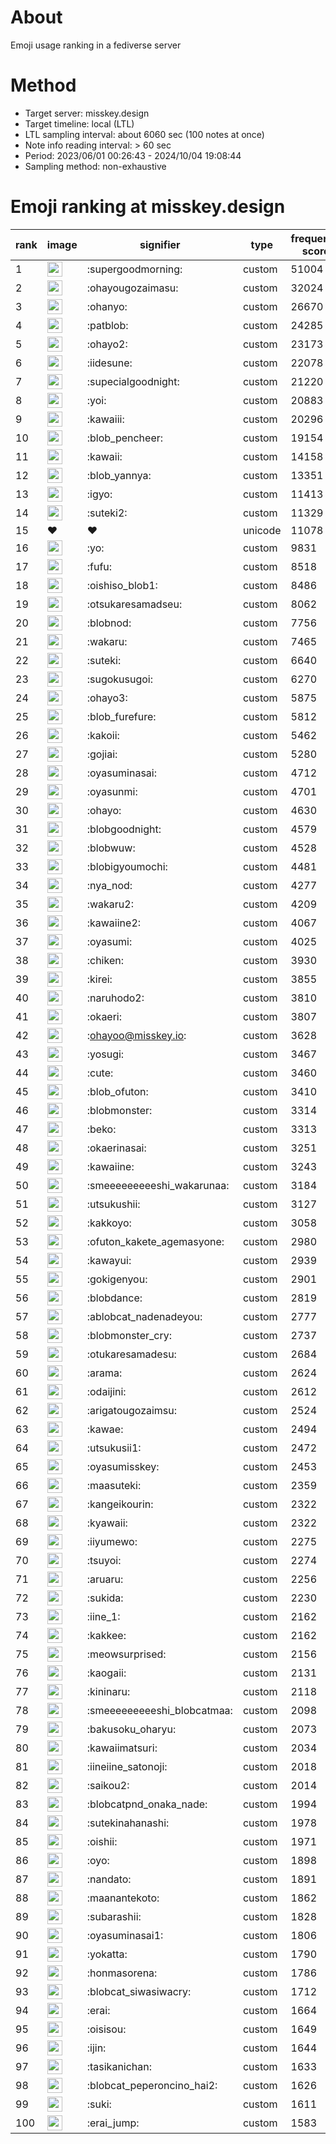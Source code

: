 # About
Emoji usage ranking in a fediverse server

# Method
- Target server: misskey.design
- Target timeline: local (LTL)
- LTL sampling interval: about 6060 sec (100 notes at once)
- Note info reading interval: > 60 sec
- Period: 2023/06/01 00:26:43 - 2024/10/04 19:08:44 
- Sampling method: non-exhaustive

# Emoji ranking at misskey.design

|rank|image|signifier|type|frequency score|
|----|----|----|----|----|
|1|<img height="24" src="https://misskey.design/emoji/supergoodmorning.webp">|:supergoodmorning:|custom|51004|
|2|<img height="24" src="https://misskey.design/emoji/ohayougozaimasu.webp">|:ohayougozaimasu:|custom|32024|
|3|<img height="24" src="https://misskey.design/emoji/ohanyo.webp">|:ohanyo:|custom|26670|
|4|<img height="24" src="https://misskey.design/emoji/patblob.webp">|:patblob:|custom|24285|
|5|<img height="24" src="https://misskey.design/emoji/ohayo2.webp">|:ohayo2:|custom|23173|
|6|<img height="24" src="https://misskey.design/emoji/iidesune.webp">|:iidesune:|custom|22078|
|7|<img height="24" src="https://misskey.design/emoji/supecialgoodnight.webp">|:supecialgoodnight:|custom|21220|
|8|<img height="24" src="https://misskey.design/emoji/yoi.webp">|:yoi:|custom|20883|
|9|<img height="24" src="https://misskey.design/emoji/kawaiii.webp">|:kawaiii:|custom|20296|
|10|<img height="24" src="https://misskey.design/emoji/blob_pencheer.webp">|:blob_pencheer:|custom|19154|
|11|<img height="24" src="https://misskey.design/emoji/kawaii.webp">|:kawaii:|custom|14158|
|12|<img height="24" src="https://misskey.design/emoji/blob_yannya.webp">|:blob_yannya:|custom|13351|
|13|<img height="24" src="https://misskey.design/emoji/igyo.webp">|:igyo:|custom|11413|
|14|<img height="24" src="https://misskey.design/emoji/suteki2.webp">|:suteki2:|custom|11329|
|15|❤|❤|unicode|11078|
|16|<img height="24" src="https://misskey.design/emoji/yo.webp">|:yo:|custom|9831|
|17|<img height="24" src="https://misskey.design/emoji/fufu.webp">|:fufu:|custom|8518|
|18|<img height="24" src="https://misskey.design/emoji/oishiso_blob1.webp">|:oishiso_blob1:|custom|8486|
|19|<img height="24" src="https://misskey.design/emoji/otsukaresamadseu.webp">|:otsukaresamadseu:|custom|8062|
|20|<img height="24" src="https://misskey.design/emoji/blobnod.webp">|:blobnod:|custom|7756|
|21|<img height="24" src="https://misskey.design/emoji/wakaru.webp">|:wakaru:|custom|7465|
|22|<img height="24" src="https://misskey.design/emoji/suteki.webp">|:suteki:|custom|6640|
|23|<img height="24" src="https://misskey.design/emoji/sugokusugoi.webp">|:sugokusugoi:|custom|6270|
|24|<img height="24" src="https://misskey.design/emoji/ohayo3.webp">|:ohayo3:|custom|5875|
|25|<img height="24" src="https://misskey.design/emoji/blob_furefure.webp">|:blob_furefure:|custom|5812|
|26|<img height="24" src="https://misskey.design/emoji/kakoii.webp">|:kakoii:|custom|5462|
|27|<img height="24" src="https://misskey.design/emoji/gojiai.webp">|:gojiai:|custom|5280|
|28|<img height="24" src="https://misskey.design/emoji/oyasuminasai.webp">|:oyasuminasai:|custom|4712|
|29|<img height="24" src="https://misskey.design/emoji/oyasunmi.webp">|:oyasunmi:|custom|4701|
|30|<img height="24" src="https://misskey.design/emoji/ohayo.webp">|:ohayo:|custom|4630|
|31|<img height="24" src="https://misskey.design/emoji/blobgoodnight.webp">|:blobgoodnight:|custom|4579|
|32|<img height="24" src="https://misskey.design/emoji/blobwuw.webp">|:blobwuw:|custom|4528|
|33|<img height="24" src="https://misskey.design/emoji/blobigyoumochi.webp">|:blobigyoumochi:|custom|4481|
|34|<img height="24" src="https://misskey.design/emoji/nya_nod.webp">|:nya_nod:|custom|4277|
|35|<img height="24" src="https://misskey.design/emoji/wakaru2.webp">|:wakaru2:|custom|4209|
|36|<img height="24" src="https://misskey.design/emoji/kawaiine2.webp">|:kawaiine2:|custom|4067|
|37|<img height="24" src="https://misskey.design/emoji/oyasumi.webp">|:oyasumi:|custom|4025|
|38|<img height="24" src="https://misskey.design/emoji/chiken.webp">|:chiken:|custom|3930|
|39|<img height="24" src="https://misskey.design/emoji/kirei.webp">|:kirei:|custom|3855|
|40|<img height="24" src="https://misskey.design/emoji/naruhodo2.webp">|:naruhodo2:|custom|3810|
|41|<img height="24" src="https://misskey.design/emoji/okaeri.webp">|:okaeri:|custom|3807|
|42|<img height="24" src="https://misskey.design/emoji/ohayoo.webp">|:ohayoo@misskey.io:|custom|3628|
|43|<img height="24" src="https://misskey.design/emoji/yosugi.webp">|:yosugi:|custom|3467|
|44|<img height="24" src="https://misskey.design/emoji/cute.webp">|:cute:|custom|3460|
|45|<img height="24" src="https://misskey.design/emoji/blob_ofuton.webp">|:blob_ofuton:|custom|3410|
|46|<img height="24" src="https://misskey.design/emoji/blobmonster.webp">|:blobmonster:|custom|3314|
|47|<img height="24" src="https://misskey.design/emoji/beko.webp">|:beko:|custom|3313|
|48|<img height="24" src="https://misskey.design/emoji/okaerinasai.webp">|:okaerinasai:|custom|3251|
|49|<img height="24" src="https://misskey.design/emoji/kawaiine.webp">|:kawaiine:|custom|3243|
|50|<img height="24" src="https://misskey.design/emoji/smeeeeeeeeeshi_wakarunaa.webp">|:smeeeeeeeeeshi_wakarunaa:|custom|3184|
|51|<img height="24" src="https://misskey.design/emoji/utsukushii.webp">|:utsukushii:|custom|3127|
|52|<img height="24" src="https://misskey.design/emoji/kakkoyo.webp">|:kakkoyo:|custom|3058|
|53|<img height="24" src="https://misskey.design/emoji/ofuton_kakete_agemasyone.webp">|:ofuton_kakete_agemasyone:|custom|2980|
|54|<img height="24" src="https://misskey.design/emoji/kawayui.webp">|:kawayui:|custom|2939|
|55|<img height="24" src="https://misskey.design/emoji/gokigenyou.webp">|:gokigenyou:|custom|2901|
|56|<img height="24" src="https://misskey.design/emoji/blobdance.webp">|:blobdance:|custom|2819|
|57|<img height="24" src="https://misskey.design/emoji/ablobcat_nadenadeyou.webp">|:ablobcat_nadenadeyou:|custom|2777|
|58|<img height="24" src="https://misskey.design/emoji/blobmonster_cry.webp">|:blobmonster_cry:|custom|2737|
|59|<img height="24" src="https://misskey.design/emoji/otukaresamadesu.webp">|:otukaresamadesu:|custom|2684|
|60|<img height="24" src="https://misskey.design/emoji/arama.webp">|:arama:|custom|2624|
|61|<img height="24" src="https://misskey.design/emoji/odaijini.webp">|:odaijini:|custom|2612|
|62|<img height="24" src="https://misskey.design/emoji/arigatougozaimsu.webp">|:arigatougozaimsu:|custom|2524|
|63|<img height="24" src="https://misskey.design/emoji/kawae.webp">|:kawae:|custom|2494|
|64|<img height="24" src="https://misskey.design/emoji/utsukusii1.webp">|:utsukusii1:|custom|2472|
|65|<img height="24" src="https://misskey.design/emoji/oyasumisskey.webp">|:oyasumisskey:|custom|2453|
|66|<img height="24" src="https://misskey.design/emoji/maasuteki.webp">|:maasuteki:|custom|2359|
|67|<img height="24" src="https://misskey.design/emoji/kangeikourin.webp">|:kangeikourin:|custom|2322|
|68|<img height="24" src="https://misskey.design/emoji/kyawaii.webp">|:kyawaii:|custom|2322|
|69|<img height="24" src="https://misskey.design/emoji/iiyumewo.webp">|:iiyumewo:|custom|2275|
|70|<img height="24" src="https://misskey.design/emoji/tsuyoi.webp">|:tsuyoi:|custom|2274|
|71|<img height="24" src="https://misskey.design/emoji/aruaru.webp">|:aruaru:|custom|2256|
|72|<img height="24" src="https://misskey.design/emoji/sukida.webp">|:sukida:|custom|2230|
|73|<img height="24" src="https://misskey.design/emoji/iine_1.webp">|:iine_1:|custom|2162|
|74|<img height="24" src="https://misskey.design/emoji/kakkee.webp">|:kakkee:|custom|2162|
|75|<img height="24" src="https://misskey.design/emoji/meowsurprised.webp">|:meowsurprised:|custom|2156|
|76|<img height="24" src="https://misskey.design/emoji/kaogaii.webp">|:kaogaii:|custom|2131|
|77|<img height="24" src="https://misskey.design/emoji/kininaru.webp">|:kininaru:|custom|2118|
|78|<img height="24" src="https://misskey.design/emoji/smeeeeeeeeeshi_blobcatmaa.webp">|:smeeeeeeeeeshi_blobcatmaa:|custom|2098|
|79|<img height="24" src="https://misskey.design/emoji/bakusoku_oharyu.webp">|:bakusoku_oharyu:|custom|2073|
|80|<img height="24" src="https://misskey.design/emoji/kawaiimatsuri.webp">|:kawaiimatsuri:|custom|2034|
|81|<img height="24" src="https://misskey.design/emoji/iineiine_satonoji.webp">|:iineiine_satonoji:|custom|2018|
|82|<img height="24" src="https://misskey.design/emoji/saikou2.webp">|:saikou2:|custom|2014|
|83|<img height="24" src="https://misskey.design/emoji/blobcatpnd_onaka_nade.webp">|:blobcatpnd_onaka_nade:|custom|1994|
|84|<img height="24" src="https://misskey.design/emoji/sutekinahanashi.webp">|:sutekinahanashi:|custom|1978|
|85|<img height="24" src="https://misskey.design/emoji/oishii.webp">|:oishii:|custom|1971|
|86|<img height="24" src="https://misskey.design/emoji/oyo.webp">|:oyo:|custom|1898|
|87|<img height="24" src="https://misskey.design/emoji/nandato.webp">|:nandato:|custom|1891|
|88|<img height="24" src="https://misskey.design/emoji/maanantekoto.webp">|:maanantekoto:|custom|1862|
|89|<img height="24" src="https://misskey.design/emoji/subarashii.webp">|:subarashii:|custom|1828|
|90|<img height="24" src="https://misskey.design/emoji/oyasuminasai1.webp">|:oyasuminasai1:|custom|1806|
|91|<img height="24" src="https://misskey.design/emoji/yokatta.webp">|:yokatta:|custom|1790|
|92|<img height="24" src="https://misskey.design/emoji/honmasorena.webp">|:honmasorena:|custom|1786|
|93|<img height="24" src="https://misskey.design/emoji/blobcat_siwasiwacry.webp">|:blobcat_siwasiwacry:|custom|1712|
|94|<img height="24" src="https://misskey.design/emoji/erai.webp">|:erai:|custom|1664|
|95|<img height="24" src="https://misskey.design/emoji/oisisou.webp">|:oisisou:|custom|1649|
|96|<img height="24" src="https://misskey.design/emoji/ijin.webp">|:ijin:|custom|1644|
|97|<img height="24" src="https://misskey.design/emoji/tasikanichan.webp">|:tasikanichan:|custom|1633|
|98|<img height="24" src="https://misskey.design/emoji/blobcat_peperoncino_hai2.webp">|:blobcat_peperoncino_hai2:|custom|1626|
|99|<img height="24" src="https://misskey.design/emoji/suki.webp">|:suki:|custom|1611|
|100|<img height="24" src="https://misskey.design/emoji/erai_jump.webp">|:erai_jump:|custom|1583|
